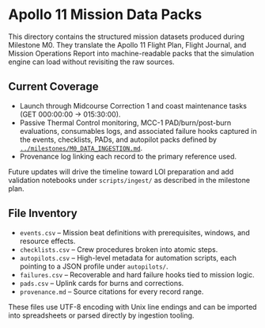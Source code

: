 # Apollo 11 Mission Data Packs

This directory contains the structured mission datasets produced during Milestone M0. They translate the Apollo 11 Flight Plan, Flight Journal, and Mission Operations Report into machine-readable packs that the simulation engine can load without revisiting the raw sources.

## Current Coverage
- Launch through Midcourse Correction 1 and coast maintenance tasks (GET 000:00:00 → 015:30:00).
- Passive Thermal Control monitoring, MCC-1 PAD/burn/post-burn evaluations, consumables logs, and associated failure hooks captured in the events, checklists, PADs, and autopilot packs defined by [`../milestones/M0_DATA_INGESTION.md`](../milestones/M0_DATA_INGESTION.md).
- Provenance log linking each record to the primary reference used.

Future updates will drive the timeline toward LOI preparation and add validation notebooks under `scripts/ingest/` as described in the milestone plan.

## File Inventory
- `events.csv` – Mission beat definitions with prerequisites, windows, and resource effects.
- `checklists.csv` – Crew procedures broken into atomic steps.
- `autopilots.csv` – High-level metadata for automation scripts, each pointing to a JSON profile under `autopilots/`.
- `failures.csv` – Recoverable and hard failure hooks tied to mission logic.
- `pads.csv` – Uplink cards for burns and corrections.
- `provenance.md` – Source citations for every record range.

These files use UTF-8 encoding with Unix line endings and can be imported into spreadsheets or parsed directly by ingestion tooling.

